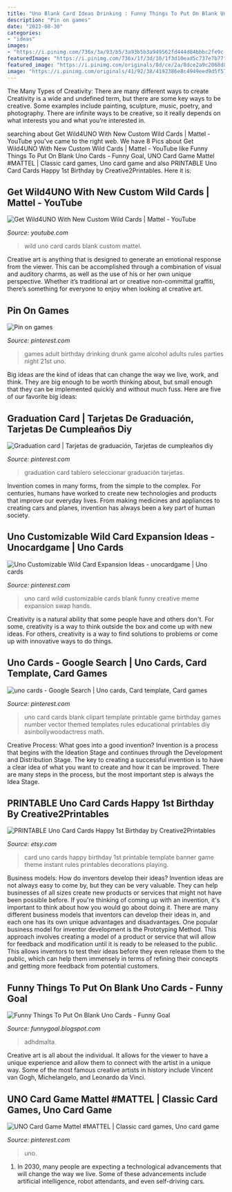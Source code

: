 ```yaml
---
title: "Uno Blank Card Ideas Drinking : Funny Things To Put On Blank Uno Cards"
description: "Pin on games"
date: "2023-08-30"
categories:
- "ideas"
images:
- "https://i.pinimg.com/736x/3a/93/b5/3a93b5b3a949562fd444d84bbbc2fe9c--uno-cards-game-cards.jpg"
featuredImage: "https://i.pinimg.com/736x/1f/3d/10/1f3d10ead5c737e7b77f93e719fa10de.jpg"
featured_image: "https://i.pinimg.com/originals/8d/ce/2a/8dce2a9c2068d8f9c138bdac9211291d.jpg"
image: "https://i.pinimg.com/originals/41/92/38/4192386e8c4949eed9d5f57d5e086764.jpg"
---
```



The Many Types of Creativity: There are many different ways to create
Creativity is a wide and undefined term, but there are some key ways to be creative. Some examples include painting, sculpture, music, poetry, and photography. There are infinite ways to be creative, so it really depends on what interests you and what you’re interested in.

	

		
searching about Get Wild4UNO With New Custom Wild Cards | Mattel - YouTube you've came to the right web. We have 8 Pics about Get Wild4UNO With New Custom Wild Cards | Mattel - YouTube like Funny Things To Put On Blank Uno Cards - Funny Goal, UNO Card Game Mattel #MATTEL | Classic card games, Uno card game and also PRINTABLE Uno Card Cards Happy 1st Birthday by Creative2Printables. Here it is:
		
    
## Get Wild4UNO With New Custom Wild Cards | Mattel - YouTube

<img loading=lazy src="https://i.ytimg.com/vi/KfcH5Y8_zek/maxresdefault.jpg" onerror="this.onerror=null;this.src='https://tse2.mm.bing.net/th?id=OIP.onj-FeZFkGWiQ9SuFPDL7wHaEK&amp;pid=15.1';" alt="Get Wild4UNO With New Custom Wild Cards | Mattel - YouTube">

_Source: youtube.com_

>wild uno card cards blank custom mattel. 

	

Creative art is anything that is designed to generate an emotional response from the viewer. This can be accomplished through a combination of visual and auditory charms, as well as the use of his or her own unique perspective. Whether it’s traditional art or creative non-committal graffiti, there’s something for everyone to enjoy when looking at creative art.

    
## Pin On Games

<img loading=lazy src="https://i.pinimg.com/originals/41/92/38/4192386e8c4949eed9d5f57d5e086764.jpg" onerror="this.onerror=null;this.src='https://tse1.mm.bing.net/th?id=OIP.hnhSt82R1w4UUBbGutTUCQHaJ4&amp;pid=15.1';" alt="Pin on games">

_Source: pinterest.com_

>games adult birthday drinking drunk game alcohol adults rules parties night 21st uno. 

	

Big ideas are the kind of ideas that can change the way we live, work, and think. They are big enough to be worth thinking about, but small enough that they can be implemented quickly and without much fuss. Here are five of our favorite big ideas: 

    
## Graduation Card | Tarjetas De Graduación, Tarjetas De Cumpleaños Diy

<img loading=lazy src="https://i.pinimg.com/originals/b2/b3/ef/b2b3efc002d7ee43683b44b27d0641dd.png" onerror="this.onerror=null;this.src='https://tse3.mm.bing.net/th?id=OIP.mlBiWEgVlCd72-481nR6LwHaJ4&amp;pid=15.1';" alt="Graduation card | Tarjetas de graduación, Tarjetas de cumpleaños diy">

_Source: pinterest.com_

>graduation card tablero seleccionar graduación tarjetas. 

	

Invention comes in many forms, from the simple to the complex. For centuries, humans have worked to create new technologies and products that improve our everyday lives. From making medicines and appliances to creating cars and planes, invention has always been a key part of human society.

    
## Uno Customizable Wild Card Expansion Ideas - Unocardgame | Uno Cards

<img loading=lazy src="https://i.pinimg.com/originals/c8/cb/ab/c8cbabea756b9eb048ee6ba2802cc67c.jpg" onerror="this.onerror=null;this.src='https://tse1.mm.bing.net/th?id=OIP.66nCJn9E7uMkMzjsh6VgcQAAAA&amp;pid=15.1';" alt="Uno Customizable Wild Card Expansion Ideas - unocardgame | Uno cards">

_Source: pinterest.com_

>uno card wild customizable cards blank funny creative meme expansion swap hands. 

	

Creativity is a natural ability that some people have and others don't. For some, creativity is a way to think outside the box and come up with new ideas. For others, creativity is a way to find solutions to problems or come up with innovative ways to do things.

    
## Uno Cards - Google Search | Uno Cards, Card Template, Card Games

<img loading=lazy src="https://i.pinimg.com/736x/3a/93/b5/3a93b5b3a949562fd444d84bbbc2fe9c--uno-cards-game-cards.jpg" onerror="this.onerror=null;this.src='https://tse2.mm.bing.net/th?id=OIP.KEebgO7zSyBipUWCapjnWAAAAA&amp;pid=15.1';" alt="uno cards - Google Search | Uno cards, Card template, Card games">

_Source: pinterest.com_

>uno card cards blank clipart template printable game birthday games number vector themed templates rules educational printables diy asinbollywoodactress math. 

	

Creative Process: What goes into a good invention?
Invention is a process that begins with the Ideation Stage and continues through the Development and Distribution Stage. The key to creating a successful invention is to have a clear idea of what you want to create and how it can be improved. There are many steps in the process, but the most important step is always the Idea Stage.

    
## PRINTABLE Uno Card Cards Happy 1st Birthday By Creative2Printables

<img loading=lazy src="https://img1.etsystatic.com/035/0/9496668/il_570xN.602067941_dxea.jpg" onerror="this.onerror=null;this.src='https://tse1.mm.bing.net/th?id=OIP._1J7BQo0klVUwVHYKiKQewHaOv&amp;pid=15.1';" alt="PRINTABLE Uno Card Cards Happy 1st Birthday by Creative2Printables">

_Source: etsy.com_

>card uno cards happy birthday 1st printable template banner game theme instant rules printables decorations playing. 

	

Business models: How do inventors develop their ideas?
Invention ideas are not always easy to come by, but they can be very valuable. They can help businesses of all sizes create new products or services that might not have been possible before. If you're thinking of coming up with an invention, it's important to think about how you would go about doing it. There are many different business models that inventors can develop their ideas in, and each one has its own unique advantages and disadvantages.
One popular business model for inventor development is the Prototyping Method. This approach involves creating a model of a product or service that will allow for feedback and modification until it is ready to be released to the public. This allows inventors to test their ideas before they even release them to the public, which can help them immensely in terms of refining their concepts and getting more feedback from potential customers.

    
## Funny Things To Put On Blank Uno Cards - Funny Goal

<img loading=lazy src="https://i.pinimg.com/originals/8d/ce/2a/8dce2a9c2068d8f9c138bdac9211291d.jpg" onerror="this.onerror=null;this.src='https://tse3.mm.bing.net/th?id=OIP.1t2knErWc_9VXl0fn3pCHwHaJ4&amp;pid=15.1';" alt="Funny Things To Put On Blank Uno Cards - Funny Goal">

_Source: funnygoal.blogspot.com_

>adhdmalta. 

	

Creative art is all about the individual. It allows for the viewer to have a unique experience and allow them to connect with the artist in a unique way. Some of the most famous creative artists in history include Vincent van Gogh, Michelangelo, and Leonardo da Vinci.

    
## UNO Card Game Mattel #MATTEL | Classic Card Games, Uno Card Game

<img loading=lazy src="https://i.pinimg.com/736x/1f/3d/10/1f3d10ead5c737e7b77f93e719fa10de.jpg" onerror="this.onerror=null;this.src='https://tse2.mm.bing.net/th?id=OIP.uGcqBfpF3WNz9hM1h-WC_gHaIS&amp;pid=15.1';" alt="UNO Card Game Mattel #MATTEL | Classic card games, Uno card game">

_Source: pinterest.com_

>uno. 

	

1. In 2030, many people are expecting a technological advancements that will change the way we live. Some of these advancements include artificial intelligence, robot attendants, and even self-driving cars. 

